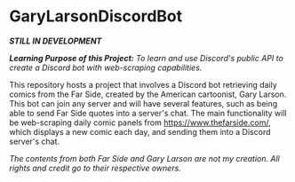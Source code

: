 # GaryLarsonDiscordBot

<b><i>STILL IN DEVELOPMENT</i></b>

<b><i>Learning Purpose of this Project:</b> To learn and use Discord's public API to create a Discord bot with web-scraping capabilities.</i>

This repository hosts a project that involves a Discord bot retrieving daily comics from the Far Side, created by the American cartoonist, Gary Larson. This bot can join any server and will have several features, such as being able to send Far Side quotes into a server's chat. The main functionality will be web-scraping daily comic panels from https://www.thefarside.com/, which displays a new comic each day, and sending them into a Discord server's chat.

<i>The contents from both Far Side and Gary Larson are not my creation. All rights and credit go to their respective owners.</i>
